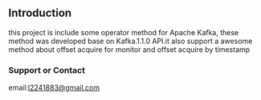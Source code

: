 ## Introduction

  this project is include some operator method for Apache Kafka, these method was developed base on Kafka.1.1.0 API.it also support a awesome method about offset acquire for monitor and offset acquire by timestamp

### Support or Contact

email:l2241883@gmail.com
